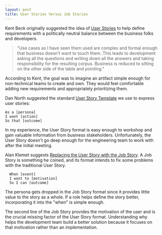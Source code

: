 ```yaml
---
layout: post
title: User Stories Versus Job Stories
---
```


Kent Beck originally suggested the idea of [User Stories](http://wiki.c2.com/?UserStoryAndUseCaseComparison) to help define requirements with a politically neutral balance between the business folks and developers.

> "Use cases as I have seen them used are complex and formal enough that business doesn't want to touch them. This leads to development asking all the questions and writing down all the answers and taking responsibility for the resulting corpus. Business is reduced to sitting on the other side of the table and pointing."

According to Kent, the goal was to imagine an artifact simple enough for non-technical teams to create and own. They would feel comfortable adding new requirements and appropriately prioritizing them.

Dan North suggested the standard [User Story Template](http://wiki.c2.com/?UserStoryTemplate) we use to express user stories:

```
As a [persona]
I want [action]
So that [outcome]
```

In my experience, the User Story format is easy enough to workshop and gain valuable information from business stakeholders. Unfortunately, the User Story doesn't go deep enough for the engineering team to work with after the initial meeting.

Alan Klemet suggests [Replacing the User Story with the Job Story](https://jtbd.info/replacing-the-user-story-with-the-job-story-af7cdee10c27). A Job Story is something he coined, and its format intends to fix some problems with the traditional User Story.

```
  When [event]
  I want to [motivation]
  So I can [outcome]
```

The persona gets dropped in the Job Story format since it provides little value to the story as a whole. If a role helps define the story better, incorporating it into the "when" is simple enough.

The second line of the Job Story provides the motivation of the user and is the crucial missing factor of the User Story format. Understanding why helps the development team build a better solution because it focuses on that motivation rather than an implementation.
